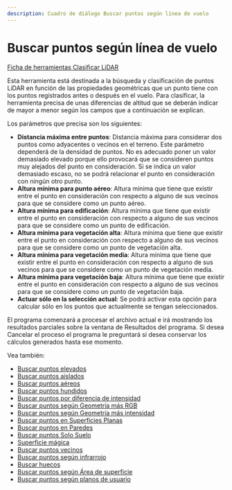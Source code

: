 ```yaml
---
description: Cuadro de diálogo Buscar puntos según línea de vuelo
---
```


# Buscar puntos según línea de vuelo

[Ficha de herramientas Clasificar LiDAR](../../fichas-de-herramientas/ficha-de-herramientas-clasificar-lidar.md)

Esta herramienta está destinada a la búsqueda y clasificación de puntos LiDAR en función de las propiedades geométricas que un punto tiene con los puntos registrados antes o después en el vuelo. Para clasificar, la herramienta precisa de unas diferencias de altitud que se deberán indicar de mayor a menor según los campos que a continuación se explican.

Los parámetros que precisa son los siguientes:

* **Distancia máxima entre puntos**: Distancia máxima para considerar dos puntos como adyacentes o vecinos en el terreno. Este parámetro dependerá de la densidad de puntos. No es adecuado poner un valor demasiado elevado porque ello provocará que se consideren puntos muy alejados del punto en consideración. Si se indica un valor demasiado escaso, no se podrá relacionar el punto en consideración con ningún otro punto.
* **Altura mínima para punto aéreo**: Altura mínima que tiene que existir entre el punto en consideración con respecto a alguno de sus vecinos para que se considere como un punto aéreo.
* **Altura mínima para edificación**: Altura mínima que tiene que existir entre el punto en consideración con respecto a alguno de sus vecinos para que se considere como un punto de edificación.
* **Altura mínima para vegetación alta**: Altura mínima que tiene que existir entre el punto en consideración con respecto a alguno de sus vecinos para que se considere como un punto de vegetación alta.
* **Altura mínima para vegetación media**: Altura mínima que tiene que existir entre el punto en consideración con respecto a alguno de sus vecinos para que se considere como un punto de vegetación media.
* **Altura mínima para vegetación baja**: Altura mínima que tiene que existir entre el punto en consideración con respecto a alguno de sus vecinos para que se considere como un punto de vegetación baja.
* **Actuar sólo en la selección actual**: Se podrá activar esta opción para calcular sólo en los puntos que actualmente se tengan seleccionados.

El programa comenzará a procesar el archivo actual e irá mostrando los resultados parciales sobre la ventana de Resultados del programa. Si desea Cancelar el proceso el programa le preguntará si desea conservar los cálculos generados hasta ese momento.

Vea también:

* [Buscar puntos elevados](buscar-puntos-elevados.md)
* [Buscar puntos aislados](buscar-puntos-aislados.md)
* [Buscar puntos aéreos](buscar-puntos-aereos.md)
* [Buscar puntos hundidos](buscar-puntos-hundidos.md)
* [Buscar puntos por diferencia de intensidad](buscar-puntos-por-diferencia-de-intensidad.md)
* [Buscar puntos según Geometría más RGB](buscar-puntos-segun-geometria-mas-rgb.md)
* [Buscar puntos según Geometría más intensidad](buscar-puntos-segun-geometria-mas-intensidad.md)
* [Buscar puntos en Superficies Planas](buscar-puntos-en-superficies-planas.md)
* [Buscar puntos en Paredes](buscar-puntos-en-paredes.md)
* [Buscar puntos Solo Suelo](solo-suelo.md)
* [Superficie mágica](superficie-magica/)
* [Buscar puntos vecinos](buscar-vecinos.md)
* [Buscar puntos según infrarrojo](buscar-puntos-segun-infrarrojo.md)
* [Buscar huecos](buscar-huecos.md)
* [Buscar puntos según Área de superficie](buscar-puntos-segun-area.md)
* [Buscar puntos según planos de usuario](../formas-geometricas/buscar-puntos-sobre-planos.md) 

